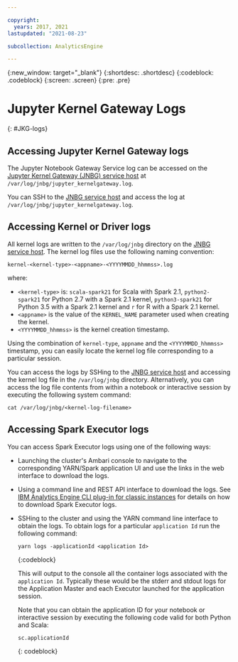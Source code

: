 ```yaml
---

copyright:
  years: 2017, 2021
lastupdated: "2021-08-23"

subcollection: AnalyticsEngine

---
```


<!-- Attribute definitions -->
{:new_window: target="_blank"}
{:shortdesc: .shortdesc}
{:codeblock: .codeblock}
{:screen: .screen}
{:pre: .pre}

# Jupyter Kernel Gateway Logs
{: #JKG-logs}

## Accessing Jupyter Kernel Gateway logs

The Jupyter Notebook Gateway Service log can be accessed on the [Jupyter Kernel Gateway (JNBG) service host](/docs/AnalyticsEngine?topic=AnalyticsEngine-JNBG-host) at `/var/log/jnbg/jupyter_kernelgateway.log`.

You can SSH to the [JNBG service host](/docs/AnalyticsEngine?topic=AnalyticsEngine-JNBG-host) and access the log at `/var/log/jnbg/jupyter_kernelgateway.log`.

## Accessing Kernel or Driver logs

All kernel logs are written to the `/var/log/jnbg` directory on the [JNBG service host](/docs/AnalyticsEngine?topic=AnalyticsEngine-JNBG-host). The kernel log files use the following naming convention:
```
kernel-<kernel-type>-<appname>-<YYYYMMDD_hhmmss>.log
```
where:

- `<kernel-type>` is: `scala-spark21` for Scala with Spark 2.1, `python2-spark21` for Python 2.7 with a Spark 2.1 kernel, `python3-spark21` for Python 3.5 with a Spark 2.1 kernel and `r` for R with a Spark 2.1 kernel.
- `<appname>` is the value of the `KERNEL_NAME` parameter used when creating the kernel.
- `<YYYYMMDD_hhmmss>` is the kernel creation timestamp.

Using the combination of `kernel-type`, `appname` and the `<YYYYMMDD_hhmmss>` timestamp, you can easily locate the kernel log file corresponding to a particular session.

You can access the logs by SSHing to the [JNBG service host](/docs/AnalyticsEngine?topic=AnalyticsEngine-JNBG-host)  and accessing the kernel log file in the `/var/log/jnbg` directory. Alternatively, you can access the log file contents from within a notebook or interactive session by executing the following system command:

```
cat /var/log/jnbg/<kernel-log-filename>
```

## Accessing Spark Executor logs

You can access Spark Executor logs using one of the following ways:

- Launching the cluster's Ambari console to navigate to the corresponding YARN/Spark application UI and use the links in the web interface to download the logs.
- Using a command line and REST API interface to download the logs. See [IBM Analytics Engine CLI plug-in for classic instances](/docs/cli?topic=analytics-engine-cli-plugin-CLI_analytics_engine#CLI_analytics_engine) for details on how to download Spark Executor logs.
- SSHing to the cluster and using the YARN command line interface to obtain the logs. To obtain logs for a particular `application Id` run the following command:

    ```
    yarn logs -applicationId <application Id>
    ```
    {:codeblock}

    This will output to the console all the container logs associated with the `application Id`. Typically these would be the stderr and stdout logs for the Application Master and each Executor launched for the application session.

    Note that you can obtain the application ID for your notebook or interactive session by executing the following code valid for both Python and Scala:

    ```
    sc.applicationId
    ```
    {: codeblock}

